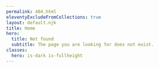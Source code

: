 ```yaml
---
permalink: 404.html
eleventyExcludeFromCollections: true
layout: default.njk
title: Home
hero:
  title: Not found
  subtitle: The page you are looking for does not exist.
classes:
  hero: is-dark is-fullheight
---
```

